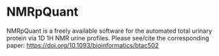 # NMRpQuant
NMRpQuant is a freely available software for the automated total urinary protein via 1D 1H NMR urine profiles.
Please see/cite the corresponding paper: https://doi.org/10.1093/bioinformatics/btac502 
